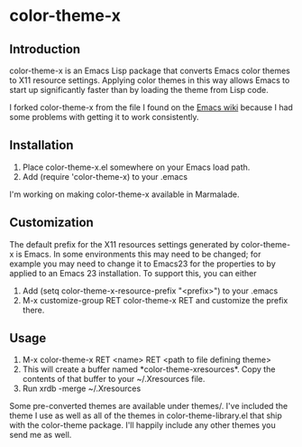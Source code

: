 # color-theme-x #

## Introduction ##

color-theme-x is an Emacs Lisp package that converts Emacs color
themes to X11 resource settings.  Applying color themes in this way
allows Emacs to start up significantly faster than by loading the
theme from Lisp code.

I forked color-theme-x from the file I found on the
[Emacs wiki](http://emacswiki.org/emacs/color-theme-x.el) because I
had some problems with getting it to work consistently.

## Installation ##

1. Place color-theme-x.el somewhere on your Emacs load path.
2. Add (require 'color-theme-x) to your .emacs

I'm working on making color-theme-x available in Marmalade.

## Customization ##
The default prefix for the X11 resources settings generated by
color-theme-x is Emacs.  In some environments this may need to be
changed; for example you may need to change it to Emacs23 for the
properties to by applied to an Emacs 23 installation.  To support
this, you can either

1. Add (setq color-theme-x-resource-prefix "\<prefix\>") to your .emacs
2. M-x customize-group RET color-theme-x RET and customize the prefix there.

## Usage ##

1. M-x color-theme-x RET \<name\> RET \<path to file defining theme\>
2. This will create a buffer named \*color-theme-xresources\*.  Copy the
contents of that buffer to your ~/.Xresources file.
3. Run xrdb -merge ~/.Xresources

Some pre-converted themes are available under themes/.  I've included
the theme I use as well as all of the themes in color-theme-library.el
that ship with the color-theme package.  I'll happily include any
other themes you send me as well.
